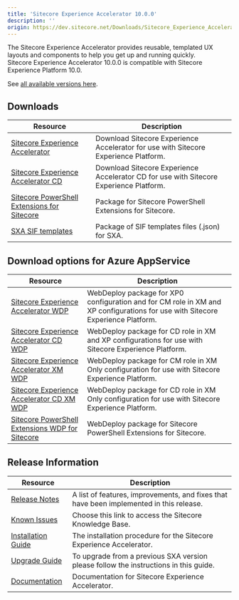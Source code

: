 ```yaml
---
title: 'Sitecore Experience Accelerator 10.0.0'
description: ''
origin: https://dev.sitecore.net/Downloads/Sitecore_Experience_Accelerator/10x/Sitecore_Experience_Accelerator_1000
---
```


The Sitecore Experience Accelerator provides reusable, templated UX layouts and components to help you get up and running quickly.\
Sitecore Experience Accelerator 10.0.0 is compatible with Sitecore Experience Platform 10.0.

See [all available versions here](/downloads/Sitecore_Experience_Accelerator).

## Downloads

| Resource                                                                                                                                                                                                                                    | Description                                                                            |
| ------------------------------------------------------------------------------------------------------------------------------------------------------------------------------------------------------------------------------------------- | -------------------------------------------------------------------------------------- |
| [Sitecore Experience Accelerator](https://scdp.blob.core.windows.net/downloads/Sitecore%20Experience%20Accelerator/10x/Sitecore%20Experience%20Accelerator%201000/Secure/ZIP/Sitecore%20Experience%20Accelerator%2010.0.0.3138.zip)         | Download Sitecore Experience Accelerator for use with Sitecore Experience Platform.    |
| [Sitecore Experience Accelerator CD](https://scdp.blob.core.windows.net/downloads/Sitecore%20Experience%20Accelerator/10x/Sitecore%20Experience%20Accelerator%201000/Secure/ZIP/Sitecore%20Experience%20Accelerator%2010.0.0.3138%20CD.zip) | Download Sitecore Experience Accelerator CD for use with Sitecore Experience Platform. |
| [Sitecore PowerShell Extensions for Sitecore](https://scdp.blob.core.windows.net/downloads/Sitecore%20Experience%20Accelerator/10x/Sitecore%20Experience%20Accelerator%201000/Secure/ZIP/Sitecore.PowerShell.Extensions-6.1.1.zip)          | Package for Sitecore PowerShell Extensions for Sitecore.                               |
| [SXA SIF templates](https://scdp.blob.core.windows.net/downloads/Sitecore%20Experience%20Accelerator/10x/Sitecore%20Experience%20Accelerator%201000/Secure/ZIP/SXA_SIF_Templates_10.0.0.zip)                                                | Package of SIF templates files (.json) for SXA.                                        |

## Download options for Azure AppService

| Resource                                                                                                                                                                                                                                                      | Description                                                                                                                    |
| ------------------------------------------------------------------------------------------------------------------------------------------------------------------------------------------------------------------------------------------------------------- | ------------------------------------------------------------------------------------------------------------------------------ |
| [Sitecore Experience Accelerator WDP](https://scdp.blob.core.windows.net/downloads/Sitecore%20Experience%20Accelerator/10x/Sitecore%20Experience%20Accelerator%201000/Secure/WDP/Sitecore%20Experience%20Accelerator%2010.0.0.3138.scwdp.zip)                 | WebDeploy package for XP0 configuration and for CM role in XM and XP configurations for use with Sitecore Experience Platform. |
| [Sitecore Experience Accelerator CD WDP](https://scdp.blob.core.windows.net/downloads/Sitecore%20Experience%20Accelerator/10x/Sitecore%20Experience%20Accelerator%201000/Secure/WDP/Sitecore%20Experience%20Accelerator%2010.0.0.3138%20CD.scwdp.zip)         | WebDeploy package for CD role in XM and XP configurations for use with Sitecore Experience Platform.                           |
| [Sitecore Experience Accelerator XM WDP](https://scdp.blob.core.windows.net/downloads/Sitecore%20Experience%20Accelerator/10x/Sitecore%20Experience%20Accelerator%201000/Secure/WDP/Sitecore%20Experience%20Accelerator%20XM%2010.0.0.3138.scwdp.zip)         | WebDeploy package for CM role in XM Only configuration for use with Sitecore Experience Platform.                              |
| [Sitecore Experience Accelerator CD XM WDP](https://scdp.blob.core.windows.net/downloads/Sitecore%20Experience%20Accelerator/10x/Sitecore%20Experience%20Accelerator%201000/Secure/WDP/Sitecore%20Experience%20Accelerator%20XM%2010.0.0.3138%20CD.scwdp.zip) | WebDeploy package for CD role in XM Only configuration for use with Sitecore Experience Platform.                              |
| [Sitecore PowerShell Extensions WDP for Sitecore](https://scdp.blob.core.windows.net/downloads/Sitecore%20Experience%20Accelerator/10x/Sitecore%20Experience%20Accelerator%201000/Secure/WDP/Sitecore.PowerShell.Extensions-6.1.1.scwdp.zip)                  | WebDeploy package for Sitecore PowerShell Extensions for Sitecore.                                                             |

## Release Information

| Resource                                                                                                                                                                                   | Description                                                                             |
| ------------------------------------------------------------------------------------------------------------------------------------------------------------------------------------------ | --------------------------------------------------------------------------------------- |
| [Release Notes](/downloads/Sitecore_Experience_Accelerator/10x/Sitecore_Experience_Accelerator_1000/Release_Notes)                                                                         | A list of features, improvements, and fixes that have been implemented in this release. |
| [Known Issues](https://kb.sitecore.net/articles/196733)                                                                                                                                    | Choose this link to access the Sitecore Knowledge Base.                                 |
| [Installation Guide](https://scdp.blob.core.windows.net/downloads/Sitecore%20Experience%20Accelerator/10x/Sitecore%20Experience%20Accelerator%201000/Secure/SXA-10-Installation-Guide.pdf) | The installation procedure for the Sitecore Experience Accelerator.                     |
| [Upgrade Guide](https://scdp.blob.core.windows.net/downloads/Sitecore%20Experience%20Accelerator/10x/Sitecore%20Experience%20Accelerator%201000/Secure/SXA-10-Upgrade-Guide.pdf)           | To upgrade from a previous SXA version please follow the instructions in this guide.    |
| [Documentation](https://doc.sitecore.com/developers/sxa/100/sitecore-experience-accelerator/en/index-en.html)                                                                              | Documentation for Sitecore Experience Accelerator.                                      |
